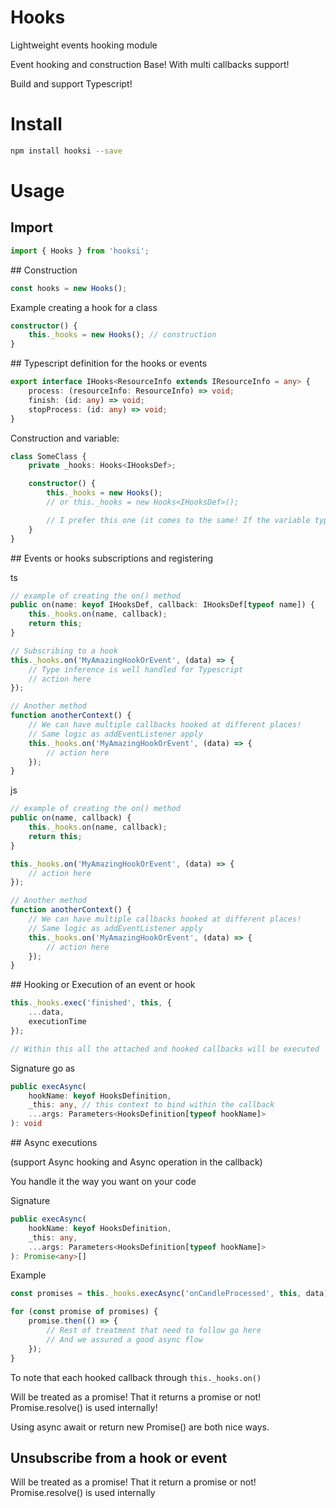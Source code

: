 # Hooks
Lightweight events hooking module

Event hooking and construction Base! With multi callbacks support!

Build and support Typescript!

# Install

```sh
npm install hooksi --save
```

# Usage

## Import

```ts
import { Hooks } from 'hooksi';
```

## Construction

```ts
const hooks = new Hooks();
```

Example creating a hook for a class

```ts
constructor() {
    this._hooks = new Hooks(); // construction
}
```

## Typescript definition for the hooks or events

```ts
export interface IHooks<ResourceInfo extends IResourceInfo = any> {
    process: (resourceInfo: ResourceInfo) => void;
    finish: (id: any) => void;
    stopProcess: (id: any) => void;
}
```

Construction and variable:

```ts
class SomeClass {
    private _hooks: Hooks<IHooksDef>;

    constructor() {
        this._hooks = new Hooks();
        // or this._hooks = new Hooks<IHooksDef>();

        // I prefer this one (it comes to the same! If the variable type is already correctly set)
    }
}
```

## Events or hooks subscriptions and registering

ts

```ts
// example of creating the on() method
public on(name: keyof IHooksDef, callback: IHooksDef[typeof name]) {
    this._hooks.on(name, callback);
    return this;
}

// Subscribing to a hook
this._hooks.on('MyAmazingHookOrEvent', (data) => {
    // Type inference is well handled for Typescript
    // action here
});

// Another method
function anotherContext() {
    // We can have multiple callbacks hooked at different places!
    // Same logic as addEventListener apply
    this._hooks.on('MyAmazingHookOrEvent', (data) => {
        // action here
    });
}
```

js

```js
// example of creating the on() method
public on(name, callback) {
    this._hooks.on(name, callback);
    return this;
}

this._hooks.on('MyAmazingHookOrEvent', (data) => {
    // action here
});

// Another method
function anotherContext() {
    // We can have multiple callbacks hooked at different places!
    // Same logic as addEventListener apply
    this._hooks.on('MyAmazingHookOrEvent', (data) => {
        // action here
    });
}
```

## Hooking or Execution of an event or hook

```ts
this._hooks.exec('finished', this, {
    ...data,
    executionTime
});

// Within this all the attached and hooked callbacks will be executed

```

Signature go as

```ts
public execAsync(
    hookName: keyof HooksDefinition,
    _this: any, // this context to bind within the callback
    ...args: Parameters<HooksDefinition[typeof hookName]>
): void
```

## Async executions

(support Async hooking and Async operation in the callback)

You handle it the way you want on your code

Signature

```ts
public execAsync(
    hookName: keyof HooksDefinition,
    _this: any,
    ...args: Parameters<HooksDefinition[typeof hookName]>
): Promise<any>[]
```

Example

```ts
const promises = this._hooks.execAsync('onCandleProcessed', this, data);

for (const promise of promises) {
    promise.then(() => {
        // Rest of treatment that need to follow go here
        // And we assured a good async flow 
    });
}
```
To note that each hooked callback through `this._hooks.on()`

Will be treated as a promise! That it returns a promise or not! Promise.resolve() is used internally!

Using async await or return new Promise() are both nice ways.


## Unsubscribe from a hook or event

Will be treated as a promise! That it return a promise or not! Promise.resolve() is used internally
